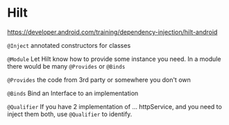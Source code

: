 # Hilt
https://developer.android.com/training/dependency-injection/hilt-android

`@Inject` annotated constructors for classes

`@Module` Let Hilt know how to provide some instance you need. In a module there would be many `@Provides` or `@Binds` 

`@Provides` the code from 3rd party or somewhere you don't own

`@Binds` Bind an Interface to an implementation

`@Qualifier` If you have 2 implementation of ... httpService, and you need to inject them both, use `@Qualifier` to identify.
